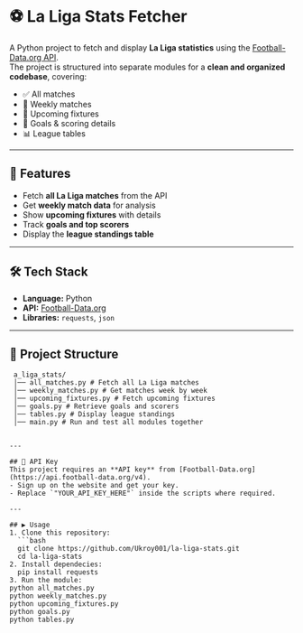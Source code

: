 # ⚽ La Liga Stats Fetcher

A Python project to fetch and display **La Liga statistics** using the [Football-Data.org API](https://api.football-data.org/v4).  
The project is structured into separate modules for a **clean and organized codebase**, covering:

- ✅ All matches  
- 📅 Weekly matches  
- 🔮 Upcoming fixtures  
- 🎯 Goals & scoring details  
- 📊 League tables  

---

## 🚀 Features
- Fetch **all La Liga matches** from the API  
- Get **weekly match data** for analysis  
- Show **upcoming fixtures** with details  
- Track **goals and top scorers**  
- Display the **league standings table**  

---

## 🛠️ Tech Stack
- **Language:** Python  
- **API:** [Football-Data.org](https://api.football-data.org/v4)  
- **Libraries:** `requests`, `json`  

---

## 📂 Project Structure
 ```
  a_liga_stats/
  │── all_matches.py # Fetch all La Liga matches
  │── weekly_matches.py # Get matches week by week
  │── upcoming_fixtures.py # Fetch upcoming fixtures
  │── goals.py # Retrieve goals and scorers
  │── tables.py # Display league standings
  │── main.py # Run and test all modules together


---

## 🔑 API Key
This project requires an **API key** from [Football-Data.org](https://api.football-data.org/v4).  
- Sign up on the website and get your key.  
- Replace `"YOUR_API_KEY_HERE"` inside the scripts where required.  

---

## ▶️ Usage
1. Clone this repository:
   ```bash
   git clone https://github.com/Ukroy001/la-liga-stats.git
   cd la-liga-stats
2. Install dependecies:
   pip install requests
3. Run the module:
python all_matches.py
python weekly_matches.py
python upcoming_fixtures.py
python goals.py
python tables.py


